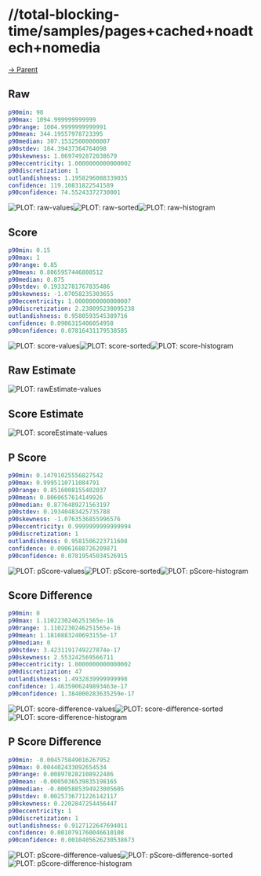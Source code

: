
# //total-blocking-time/samples/pages+cached+noadtech+nomedia

[→ Parent](../..)


## Raw


```yaml
p90min: 90
p90max: 1094.999999999999
p90range: 1004.9999999999991
p90mean: 344.19557978723395
p90median: 307.15325000000007
p90stdev: 184.39437364764098
p90skewness: 1.0697492872038679
p90eccentricity: 1.0000000000000002
p90discretization: 1
outlandishness: 1.1958296088339035
confidence: 119.10831822541589
p90confidence: 74.55243372730001

```

![PLOT: raw-values](./raw/values.svg)![PLOT: raw-sorted](./raw/sorted.svg)![PLOT: raw-histogram](./raw/histogram.svg)
## Score


```yaml
p90min: 0.15
p90max: 1
p90range: 0.85
p90mean: 0.8065957446808512
p90median: 0.875
p90stdev: 0.19332781767835486
p90skewness: -1.07058235303655
p90eccentricity: 1.0000000000000007
p90discretization: 2.238095238095238
outlandishness: 0.9580593545389716
confidence: 0.0906315406054958
p90confidence: 0.07816431179538585

```

![PLOT: score-values](./score/values.svg)![PLOT: score-sorted](./score/sorted.svg)![PLOT: score-histogram](./score/histogram.svg)
## Raw Estimate

![PLOT: rawEstimate-values](./rawEstimate/values.svg)
## Score Estimate

![PLOT: scoreEstimate-values](./scoreEstimate/values.svg)
## P Score


```yaml
p90min: 0.14791025556827542
p90max: 0.9995110711084791
p90range: 0.8516008155402037
p90mean: 0.8060657614149926
p90median: 0.8776489271563197
p90stdev: 0.19340483425735788
p90skewness: -1.0763536855996576
p90eccentricity: 0.9999999999999994
p90discretization: 1
outlandishness: 0.9581506223711608
confidence: 0.09061688726209871
p90confidence: 0.07819545034526915

```

![PLOT: pScore-values](./pScore/values.svg)![PLOT: pScore-sorted](./pScore/sorted.svg)![PLOT: pScore-histogram](./pScore/histogram.svg)
## Score Difference


```yaml
p90min: 0
p90max: 1.1102230246251565e-16
p90range: 1.1102230246251565e-16
p90mean: 1.1810883240693155e-17
p90median: 0
p90stdev: 3.4231191749227874e-17
p90skewness: 2.553242569566711
p90eccentricity: 1.0000000000000002
p90discretization: 47
outlandishness: 1.4932839999999998
confidence: 1.4635906249893463e-17
p90confidence: 1.384000283635259e-17

```

![PLOT: score-difference-values](./score-difference/values.svg)![PLOT: score-difference-sorted](./score-difference/sorted.svg)![PLOT: score-difference-histogram](./score-difference/histogram.svg)
## P Score Difference


```yaml
p90min: -0.004575849016267952
p90max: 0.004402433092654534
p90range: 0.008978282108922486
p90mean: -0.0005036539835198165
p90median: -0.0005885394923005605
p90stdev: 0.0025736771226142117
p90skewness: 0.2202847254456447
p90eccentricity: 1
p90discretization: 1
outlandishness: 0.9127122647694011
confidence: 0.0010791760046610108
p90confidence: 0.0010405626230538673

```

![PLOT: pScore-difference-values](./pScore-difference/values.svg)![PLOT: pScore-difference-sorted](./pScore-difference/sorted.svg)![PLOT: pScore-difference-histogram](./pScore-difference/histogram.svg)